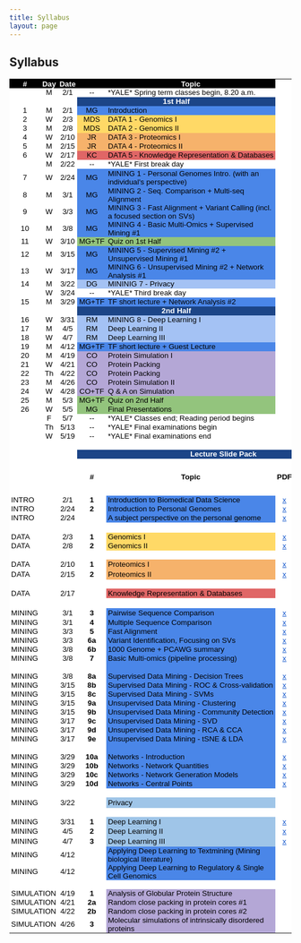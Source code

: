 ```yaml
---
title: Syllabus
layout: page
---
```


## Syllabus
<html>
<meta http-equiv="Content-Type" content="text/html; charset=utf-8">
<link type="text/css" rel="stylesheet" href="resources/sheet.css">
<style type="text/css">.ritz .waffle a { color: inherit; }.ritz .waffle .s7{background-color:#4a86e8;text-align:left;color:#000000;font-family:'docs-Helvetica Neue',Arial;font-size:10pt;vertical-align:middle;white-space:nowrap;overflow:hidden;direction:ltr;padding:0px 3px 0px 3px;}.ritz .waffle .s47{background-color:#ffffff;text-align:center;color:#000000;font-family:'Arial';font-size:10pt;vertical-align:middle;white-space:nowrap;overflow:hidden;direction:ltr;padding:0px 3px 0px 3px;}.ritz .waffle .s29{background-color:#ffffff;text-align:left;color:#000000;font-family:'docs-Helvetica Neue',Arial;font-size:10pt;vertical-align:middle;white-space:normal;overflow:hidden;word-wrap:break-word;direction:ltr;padding:0px 3px 0px 3px;}.ritz .waffle .s4{background-color:#ffffff;text-align:left;color:#000000;font-family:'docs-Helvetica Neue',Arial;font-size:10pt;vertical-align:middle;white-space:nowrap;overflow:hidden;direction:ltr;padding:0px 3px 0px 3px;}.ritz .waffle .s43{background-color:#ffffff;text-align:center;text-decoration:underline;-webkit-text-decoration-skip:none;text-decoration-skip-ink:none;color:#1155cc;font-family:'arial';font-size:10pt;vertical-align:middle;white-space:normal;overflow:hidden;word-wrap:break-word;direction:ltr;padding:0px 3px 0px 3px;}.ritz .waffle .s45{background-color:#ffffff;text-align:left;color:#f4cccc;font-family:'Arial';font-size:10pt;vertical-align:middle;white-space:normal;overflow:hidden;direction:ltr;padding:0px 3px 0px 3px;}.ritz .waffle .s23{background-color:#ffffff;text-align:center;color:#000000;font-family:'Arial';font-size:10pt;vertical-align:middle;white-space:normal;overflow:hidden;word-wrap:break-word;direction:ltr;padding:0px 3px 0px 3px;}.ritz .waffle .s31{background-color:#ffffff;text-align:center;text-decoration:underline;-webkit-text-decoration-skip:none;text-decoration-skip-ink:none;color:#1155cc;font-family:'docs-Helvetica Neue',Arial;font-size:10pt;vertical-align:middle;white-space:nowrap;overflow:hidden;direction:ltr;padding:0px 3px 0px 3px;}.ritz .waffle .s6{background-color:#4a86e8;text-align:center;color:#000000;font-family:'docs-Helvetica Neue',Arial;font-size:10pt;vertical-align:middle;white-space:nowrap;overflow:hidden;direction:ltr;padding:0px 3px 0px 3px;}.ritz .waffle .s32{background-color:#ffffff;text-align:center;text-decoration:underline;-webkit-text-decoration-skip:none;text-decoration-skip-ink:none;color:#1155cc;font-family:'Arial';font-size:10pt;vertical-align:middle;white-space:normal;overflow:hidden;direction:ltr;padding:0px 3px 0px 3px;}.ritz .waffle .s24{background-color:#1c4587;text-align:center;font-weight:bold;color:#ffffff;font-family:'Arial';font-size:10pt;vertical-align:middle;white-space:normal;overflow:hidden;direction:ltr;padding:0px 3px 0px 3px;}.ritz .waffle .s1{background-color:#ffffff;text-align:left;color:#000000;font-family:'Arial';font-size:10pt;vertical-align:middle;white-space:normal;overflow:hidden;direction:ltr;padding:0px 3px 0px 3px;}.ritz .waffle .s15{background-color:#93c47d;text-align:center;color:#000000;font-family:'docs-Helvetica Neue',Arial;font-size:10pt;vertical-align:middle;white-space:nowrap;overflow:hidden;direction:ltr;padding:0px 3px 0px 3px;}.ritz .waffle .s22{background-color:#ffffff;text-align:center;color:#000000;font-family:'Arial';font-size:10pt;vertical-align:middle;white-space:normal;overflow:hidden;direction:ltr;padding:0px 3px 0px 3px;}.ritz .waffle .s33{background-color:#ffffff;text-align:left;text-decoration:underline;-webkit-text-decoration-skip:none;text-decoration-skip-ink:none;color:#1155cc;font-family:'Arial';font-size:10pt;vertical-align:middle;white-space:normal;overflow:hidden;direction:ltr;padding:0px 3px 0px 3px;}.ritz .waffle .s48{background-color:#b4a7d6;text-align:left;color:#000000;font-family:'docs-Helvetica Neue',Arial;font-size:10pt;vertical-align:middle;white-space:nowrap;overflow:hidden;direction:ltr;padding:0px 3px 0px 3px;}.ritz .waffle .s12{background-color:#e06666;text-align:center;color:#000000;font-family:'docs-Helvetica Neue',Arial;font-size:10pt;vertical-align:middle;white-space:nowrap;overflow:hidden;direction:ltr;padding:0px 3px 0px 3px;}.ritz .waffle .s14{background-color:#4a86e8;text-align:left;color:#000000;font-family:'docs-Helvetica Neue',Arial;font-size:10pt;vertical-align:middle;white-space:normal;overflow:hidden;direction:ltr;padding:0px 3px 0px 3px;}.ritz .waffle .s49{background-color:#b4a7d6;text-align:left;color:#000000;font-family:'Arial';font-size:10pt;vertical-align:middle;white-space:normal;overflow:hidden;direction:ltr;padding:0px 3px 0px 3px;}.ritz .waffle .s11{background-color:#f6b26b;text-align:left;color:#000000;font-family:'docs-Helvetica Neue',Arial;font-size:10pt;vertical-align:middle;white-space:nowrap;overflow:hidden;direction:ltr;padding:0px 3px 0px 3px;}.ritz .waffle .s30{background-color:#ffffff;text-align:center;color:#f4cccc;font-family:'docs-Helvetica Neue',Arial;font-size:10pt;vertical-align:middle;white-space:normal;overflow:hidden;word-wrap:break-word;direction:ltr;padding:0px 3px 0px 3px;}.ritz .waffle .s3{background-color:#ffffff;text-align:center;color:#000000;font-family:'docs-Helvetica Neue',Arial;font-size:10pt;vertical-align:middle;white-space:normal;overflow:hidden;word-wrap:break-word;direction:ltr;padding:0px 3px 0px 3px;}.ritz .waffle .s36{background-color:#ffffff;text-align:center;text-decoration:underline;-webkit-text-decoration-skip:none;text-decoration-skip-ink:none;color:#1155cc;font-family:'Arial';font-size:10pt;vertical-align:middle;white-space:nowrap;overflow:hidden;direction:ltr;padding:0px 3px 0px 3px;}.ritz .waffle .s40{background-color:#e06666;text-align:left;color:#000000;font-family:'docs-Helvetica Neue',Arial;font-size:10pt;vertical-align:middle;white-space:normal;overflow:hidden;direction:ltr;padding:0px 3px 0px 3px;}.ritz .waffle .s37{background-color:#ffffff;text-align:center;text-decoration:underline;-webkit-text-decoration-skip:none;text-decoration-skip-ink:none;color:#1155cc;font-family:'arial';font-size:10pt;vertical-align:middle;white-space:normal;overflow:hidden;direction:ltr;padding:0px 3px 0px 3px;}.ritz .waffle .s44{background-color:#ffffff;text-align:center;text-decoration:underline;-webkit-text-decoration-skip:none;text-decoration-skip-ink:none;color:#1155cc;font-family:'Arial';font-size:10pt;vertical-align:middle;white-space:normal;overflow:hidden;word-wrap:break-word;direction:ltr;padding:0px 3px 0px 3px;}.ritz .waffle .s26{background-color:#ffffff;text-align:center;font-weight:bold;color:#000000;font-family:'Arial';font-size:10pt;vertical-align:middle;white-space:normal;overflow:hidden;direction:ltr;padding:0px 3px 0px 3px;}.ritz .waffle .s50{background-color:#ffffff;text-align:left;font-weight:bold;color:#000000;font-family:'Arial';font-size:10pt;vertical-align:middle;white-space:normal;overflow:hidden;direction:ltr;padding:0px 3px 0px 3px;}.ritz .waffle .s16{background-color:#93c47d;text-align:left;color:#000000;font-family:'docs-Helvetica Neue',Arial;font-size:10pt;vertical-align:middle;white-space:normal;overflow:hidden;direction:ltr;padding:0px 3px 0px 3px;}.ritz .waffle .s28{background-color:#ffffff;text-align:center;font-weight:bold;color:#000000;font-family:'Arial';font-size:10pt;vertical-align:middle;white-space:normal;overflow:hidden;word-wrap:break-word;direction:ltr;padding:0px 3px 0px 3px;}.ritz .waffle .s2{background-color:#ffffff;text-align:center;color:#000000;font-family:'docs-Helvetica Neue',Arial;font-size:10pt;vertical-align:middle;white-space:nowrap;overflow:hidden;direction:ltr;padding:0px 3px 0px 3px;}.ritz .waffle .s13{background-color:#e06666;text-align:left;color:#000000;font-family:'docs-Helvetica Neue',Arial;font-size:10pt;vertical-align:middle;white-space:nowrap;overflow:hidden;direction:ltr;padding:0px 3px 0px 3px;}.ritz .waffle .s8{background-color:#ffd966;text-align:center;color:#000000;font-family:'docs-Helvetica Neue',Arial;font-size:10pt;vertical-align:middle;white-space:nowrap;overflow:hidden;direction:ltr;padding:0px 3px 0px 3px;}.ritz .waffle .s9{background-color:#ffd966;text-align:left;color:#000000;font-family:'docs-Helvetica Neue',Arial;font-size:10pt;vertical-align:middle;white-space:nowrap;overflow:hidden;direction:ltr;padding:0px 3px 0px 3px;}.ritz .waffle .s25{background-color:#ffffff;text-align:center;font-weight:bold;color:#ffffff;font-family:'Arial';font-size:10pt;vertical-align:middle;white-space:normal;overflow:hidden;direction:ltr;padding:0px 3px 0px 3px;}.ritz .waffle .s39{background-color:#ffffff;text-align:left;color:#000000;font-family:'arial';font-size:10pt;vertical-align:middle;white-space:normal;overflow:hidden;direction:ltr;padding:0px 3px 0px 3px;}.ritz .waffle .s5{background-color:#1c4587;text-align:center;font-weight:bold;color:#ffffff;font-family:'docs-Helvetica Neue',Arial;font-size:10pt;vertical-align:middle;white-space:nowrap;overflow:hidden;direction:ltr;padding:0px 3px 0px 3px;}.ritz .waffle .s38{background-color:#f6b26b;text-align:left;color:#000000;font-family:'docs-Helvetica Neue',Arial;font-size:10pt;vertical-align:middle;white-space:normal;overflow:hidden;direction:ltr;padding:0px 3px 0px 3px;}.ritz .waffle .s42{background-color:#4a86e8;text-align:left;color:#000000;font-family:'Arial';font-size:10pt;vertical-align:middle;white-space:normal;overflow:hidden;direction:ltr;padding:0px 3px 0px 3px;}.ritz .waffle .s34{background-color:#ffffff;text-align:center;color:#f4cccc;font-family:'Arial';font-size:10pt;vertical-align:middle;white-space:normal;overflow:hidden;direction:ltr;padding:0px 3px 0px 3px;}.ritz .waffle .s46{background-color:#9fc5e8;text-align:left;color:#000000;font-family:'docs-Helvetica Neue',Arial;font-size:10pt;vertical-align:middle;white-space:normal;overflow:hidden;direction:ltr;padding:0px 3px 0px 3px;}.ritz .waffle .s35{background-color:#ffffff;text-align:left;color:#000000;font-family:'docs-Helvetica Neue',Arial;font-size:10pt;vertical-align:middle;white-space:normal;overflow:hidden;direction:ltr;padding:0px 3px 0px 3px;}.ritz .waffle .s41{background-color:#ffffff;text-align:center;text-decoration:underline;-webkit-text-decoration-skip:none;text-decoration-skip-ink:none;color:#1155cc;font-family:'docs-Helvetica Neue',Arial;font-size:10pt;vertical-align:middle;white-space:normal;overflow:hidden;direction:ltr;padding:0px 3px 0px 3px;}.ritz .waffle .s20{background-color:#b4a7d6;text-align:center;color:#000000;font-family:'docs-Helvetica Neue',Arial;font-size:10pt;vertical-align:middle;white-space:nowrap;overflow:hidden;direction:ltr;padding:0px 3px 0px 3px;}.ritz .waffle .s19{background-color:#ffffff;text-align:center;font-weight:bold;color:#ffffff;font-family:'docs-Helvetica Neue',Arial;font-size:10pt;vertical-align:middle;white-space:nowrap;overflow:hidden;direction:ltr;padding:0px 3px 0px 3px;}.ritz .waffle .s21{background-color:#b4a7d6;text-align:left;color:#000000;font-family:'docs-Helvetica Neue',Arial;font-size:10pt;vertical-align:middle;white-space:normal;overflow:hidden;direction:ltr;padding:0px 3px 0px 3px;}.ritz .waffle .s0{background-color:#000000;text-align:center;font-weight:bold;color:#ffffff;font-family:'docs-Helvetica Neue',Arial;font-size:10pt;vertical-align:middle;white-space:nowrap;overflow:hidden;direction:ltr;padding:0px 3px 0px 3px;}.ritz .waffle .s27{background-color:#ffffff;text-align:center;font-weight:bold;color:#000000;font-family:'Arial';font-size:10pt;vertical-align:middle;white-space:nowrap;overflow:hidden;direction:ltr;padding:0px 3px 0px 3px;}.ritz .waffle .s17{background-color:#a4c2f4;text-align:center;color:#000000;font-family:'docs-Helvetica Neue',Arial;font-size:10pt;vertical-align:middle;white-space:normal;overflow:hidden;direction:ltr;padding:0px 3px 0px 3px;}.ritz .waffle .s18{background-color:#a4c2f4;text-align:left;color:#000000;font-family:'docs-Helvetica Neue',Arial;font-size:10pt;vertical-align:middle;white-space:normal;overflow:hidden;direction:ltr;padding:0px 3px 0px 3px;}.ritz .waffle .s10{background-color:#f6b26b;text-align:center;color:#000000;font-family:'docs-Helvetica Neue',Arial;font-size:10pt;vertical-align:middle;white-space:nowrap;overflow:hidden;direction:ltr;padding:0px 3px 0px 3px;}</style>
<div class="ritz grid-container" dir="ltr">
    <table class="waffle" cellspacing="0" cellpadding="0">
        <tbody>
            <tr style="height: 16px">
                <td class="s0" dir="ltr">#</td>
                <td class="s0" dir="ltr">Day</td>
                <td class="s0" dir="ltr">Date</td>
                <td class="s0"></td>
                <td class="s0" dir="ltr">Topic</td>
                <td class="s1"></td>
                <td class="s1"></td>
                <td class="s1"></td>
                <td class="s1"></td>
            </tr>
            <tr style="height: 16px">
                <td class="s2"></td>
                <td class="s3" dir="ltr">M</td>
                <td class="s3" dir="ltr">2/1</td>
                <td class="s2" dir="ltr">--</td>
                <td class="s4" dir="ltr">*YALE* Spring term classes begin, 8.20 a.m.</td>
                <td class="s1"></td>
                <td class="s1"></td>
                <td class="s1"></td>
                <td class="s1"></td>
            </tr>
            <tr style="height: 16px">
                <td class="s1"></td>
                <td class="s1"></td>
                <td class="s1"></td>
                <td class="s5" dir="ltr" colspan="2">1st Half</td>
                <td class="s1"></td>
                <td class="s1"></td>
                <td class="s1"></td>
                <td class="s1"></td>
            </tr>
            <tr style="height: 16px">
                <td class="s2" dir="ltr">1</td>
                <td class="s3" dir="ltr">M</td>
                <td class="s3" dir="ltr">2/1</td>
                <td class="s6" dir="ltr">MG</td>
                <td class="s7" dir="ltr">Introduction</td>
                <td class="s1"></td>
                <td class="s1"></td>
                <td class="s1"></td>
                <td class="s1"></td>
            </tr>
            <tr style="height: 16px">
                <td class="s2" dir="ltr">2</td>
                <td class="s3" dir="ltr">W</td>
                <td class="s3" dir="ltr">2/3</td>
                <td class="s8" dir="ltr">MDS</td>
                <td class="s9" dir="ltr">DATA 1 - Genomics I</td>
                <td class="s1"></td>
                <td class="s1"></td>
                <td class="s1"></td>
                <td class="s1"></td>
            </tr>
            <tr style="height: 16px">
                <td class="s2" dir="ltr">3</td>
                <td class="s3" dir="ltr">M</td>
                <td class="s3" dir="ltr">2/8</td>
                <td class="s8" dir="ltr">MDS</td>
                <td class="s9" dir="ltr">DATA 2 - Genomics II</td>
                <td class="s1"></td>
                <td class="s1"></td>
                <td class="s1"></td>
                <td class="s1"></td>
            </tr>
            <tr style="height: 16px">
                <td class="s2" dir="ltr">4</td>
                <td class="s3">W</td>
                <td class="s3" dir="ltr">2/10</td>
                <td class="s10" dir="ltr">JR</td>
                <td class="s11" dir="ltr">DATA 3 - Proteomics I</td>
                <td class="s1"></td>
                <td class="s1"></td>
                <td class="s1"></td>
                <td class="s1"></td>
            </tr>
            <tr style="height: 16px">
                <td class="s2" dir="ltr">5</td>
                <td class="s3">M</td>
                <td class="s3" dir="ltr">2/15</td>
                <td class="s10" dir="ltr">JR</td>
                <td class="s11" dir="ltr">DATA 4 - Proteomics II</td>
                <td class="s1"></td>
                <td class="s1"></td>
                <td class="s1"></td>
                <td class="s1"></td>
            </tr>
            <tr style="height: 16px">
                <td class="s2" dir="ltr">6</td>
                <td class="s3">W</td>
                <td class="s3" dir="ltr">2/17</td>
                <td class="s12" dir="ltr">KC</td>
                <td class="s13" dir="ltr">DATA 5 - Knowledge Representation &amp; Databases</td>
                <td class="s1"></td>
                <td class="s1"></td>
                <td class="s1"></td>
                <td class="s1"></td>
            </tr>
            <tr style="height: 16px">
                <td class="s2" dir="ltr"></td>
                <td class="s3">M</td>
                <td class="s3" dir="ltr">2/22</td>
                <td class="s2" dir="ltr">--</td>
                <td class="s4" dir="ltr">*YALE* First break day</td>
                <td class="s1"></td>
                <td class="s1"></td>
                <td class="s1"></td>
                <td class="s1"></td>
            </tr>
            <tr style="height: 16px">
                <td class="s2" dir="ltr" rowspan="2">7</td>
                <td class="s3" rowspan="2">W</td>
                <td class="s3" dir="ltr" rowspan="2">2/24</td>
                <td class="s6" dir="ltr" rowspan="2">MG</td>
                <td class="s14" rowspan="2">MINING 1 - Personal Genomes Intro. (with an individual&#39;s perspective)</td>
                <td class="s1"></td>
                <td class="s1"></td>
                <td class="s1"></td>
                <td class="s1"></td>
            </tr>
            <tr style="height: 16px">
                <td class="s1"></td>
                <td class="s1"></td>
                <td class="s1"></td>
                <td class="s1"></td>
            </tr>
            <tr style="height: 16px">
                <td class="s2" dir="ltr">8</td>
                <td class="s3">M</td>
                <td class="s3" dir="ltr">3/1</td>
                <td class="s6" dir="ltr">MG</td>
                <td class="s14" dir="ltr">MINING 2 - Seq. Comparison + Multi-seq Alignment</td>
                <td class="s1"></td>
                <td class="s1"></td>
                <td class="s1"></td>
                <td class="s1"></td>
            </tr>
            <tr style="height: 16px">
                <td class="s2" dir="ltr">9</td>
                <td class="s3">W</td>
                <td class="s3" dir="ltr">3/3</td>
                <td class="s6" dir="ltr">MG</td>
                <td class="s14" dir="ltr">MINING 3 - Fast Alignment + Variant Calling (incl. a focused section on SVs)</td>
                <td class="s1"></td>
                <td class="s1"></td>
                <td class="s1"></td>
                <td class="s1"></td>
            </tr>
            <tr style="height: 16px">
                <td class="s2" dir="ltr">10</td>
                <td class="s3">M</td>
                <td class="s3" dir="ltr">3/8</td>
                <td class="s6" dir="ltr">MG</td>
                <td class="s14" dir="ltr">MINING 4 - Basic Multi-Omics + Supervised Mining #1</td>
                <td class="s1"></td>
                <td class="s1"></td>
                <td class="s1"></td>
                <td class="s1"></td>
            </tr>
            <tr style="height: 16px">
                <td class="s2" dir="ltr">11</td>
                <td class="s3">W</td>
                <td class="s3" dir="ltr">3/10</td>
                <td class="s15" dir="ltr">MG+TF</td>
                <td class="s16">Quiz on 1st Half</td>
                <td class="s1"></td>
                <td class="s1"></td>
                <td class="s1"></td>
                <td class="s1"></td>
            </tr>
            <tr style="height: 16px">
                <td class="s2" dir="ltr">12</td>
                <td class="s3">M</td>
                <td class="s3" dir="ltr">3/15</td>
                <td class="s6" dir="ltr">MG</td>
                <td class="s14" dir="ltr">MINING 5 - Supervised Mining #2 + Unsupervised Mining #1</td>
                <td class="s1"></td>
                <td class="s1"></td>
                <td class="s1"></td>
                <td class="s1"></td>
            </tr>
            <tr style="height: 16px">
                <td class="s2" dir="ltr">13</td>
                <td class="s3">W</td>
                <td class="s3" dir="ltr">3/17</td>
                <td class="s6" dir="ltr">MG</td>
                <td class="s14" dir="ltr">MINING 6 - Unsupervised Mining #2 + Network Analysis #1</td>
                <td class="s1"></td>
                <td class="s1"></td>
                <td class="s1"></td>
                <td class="s1"></td>
            </tr>
            <tr style="height: 16px">
                <td class="s2" dir="ltr">14</td>
                <td class="s3">M</td>
                <td class="s3" dir="ltr">3/22</td>
                <td class="s17" dir="ltr">DG</td>
                <td class="s18" dir="ltr">MININIG 7 - Privacy</td>
                <td class="s1"></td>
                <td class="s1"></td>
                <td class="s1"></td>
                <td class="s1"></td>
            </tr>
            <tr style="height: 16px">
                <td class="s2" dir="ltr"></td>
                <td class="s3" dir="ltr">W</td>
                <td class="s3" dir="ltr">3/24</td>
                <td class="s2" dir="ltr">--</td>
                <td class="s4" dir="ltr">*YALE* Third break day</td>
                <td class="s1"></td>
                <td class="s1"></td>
                <td class="s1"></td>
                <td class="s1"></td>
            </tr>
            <tr style="height: 16px">
                <td class="s2" dir="ltr">15</td>
                <td class="s3">M</td>
                <td class="s3" dir="ltr">3/29</td>
                <td class="s6" dir="ltr">MG+TF</td>
                <td class="s14" dir="ltr">TF short lecture + Network Analysis #2</td>
                <td class="s1"></td>
                <td class="s1"></td>
                <td class="s1"></td>
                <td class="s1"></td>
            </tr>
            <tr style="height: 16px">
                <td class="s1"></td>
                <td class="s19" dir="ltr"></td>
                <td class="s19" dir="ltr"></td>
                <td class="s5" dir="ltr" colspan="2">2nd Half</td>
                <td class="s1"></td>
                <td class="s1"></td>
                <td class="s1"></td>
                <td class="s1"></td>
            </tr>
            <tr style="height: 16px">
                <td class="s2" dir="ltr">16</td>
                <td class="s3" dir="ltr">W</td>
                <td class="s3" dir="ltr">3/31</td>
                <td class="s17" dir="ltr">RM</td>
                <td class="s18" dir="ltr">MINING 8 - Deep Learning I</td>
                <td class="s1"></td>
                <td class="s1"></td>
                <td class="s1"></td>
                <td class="s1"></td>
            </tr>
            <tr style="height: 16px">
                <td class="s2" dir="ltr">17</td>
                <td class="s3">M</td>
                <td class="s3" dir="ltr">4/5</td>
                <td class="s17" dir="ltr">RM</td>
                <td class="s18" dir="ltr">Deep Learning II</td>
                <td class="s1"></td>
                <td class="s1"></td>
                <td class="s1"></td>
                <td class="s1"></td>
            </tr>
            <tr style="height: 16px">
                <td class="s2" dir="ltr">18</td>
                <td class="s3" dir="ltr">W</td>
                <td class="s3" dir="ltr">4/7</td>
                <td class="s17" dir="ltr">RM</td>
                <td class="s18" dir="ltr">Deep Learning III</td>
                <td class="s1"></td>
                <td class="s1"></td>
                <td class="s1"></td>
                <td class="s1"></td>
            </tr>
            <tr style="height: 16px">
                <td class="s2" dir="ltr">19</td>
                <td class="s3">M</td>
                <td class="s3" dir="ltr">4/12</td>
                <td class="s6" dir="ltr">MG+TF</td>
                <td class="s14" dir="ltr">TF short lecture + Guest Lecture</td>
                <td class="s1"></td>
                <td class="s1"></td>
                <td class="s1"></td>
                <td class="s1"></td>
            </tr>
            <tr style="height: 16px">
                <td class="s2" dir="ltr">20</td>
                <td class="s3">M</td>
                <td class="s3" dir="ltr">4/19</td>
                <td class="s20" dir="ltr">CO</td>
                <td class="s21">Protein Simulation I</td>
                <td class="s1"></td>
                <td class="s1"></td>
                <td class="s1"></td>
                <td class="s1"></td>
            </tr>
            <tr style="height: 16px">
                <td class="s2" dir="ltr">21</td>
                <td class="s3" dir="ltr">W</td>
                <td class="s3" dir="ltr">4/21</td>
                <td class="s20" dir="ltr">CO</td>
                <td class="s21" dir="ltr">Protein Packing</td>
                <td class="s1"></td>
                <td class="s1"></td>
                <td class="s1"></td>
                <td class="s1"></td>
            </tr>
            <tr style="height: 16px">
                <td class="s2" dir="ltr">22</td>
                <td class="s3" dir="ltr">Th</td>
                <td class="s3" dir="ltr">4/22</td>
                <td class="s20" dir="ltr">CO</td>
                <td class="s21" dir="ltr">Protein Packing</td>
                <td class="s1"></td>
                <td class="s1"></td>
                <td class="s1"></td>
                <td class="s1"></td>
            </tr>
            <tr style="height: 16px">
                <td class="s2" dir="ltr">23</td>
                <td class="s3">M</td>
                <td class="s3" dir="ltr">4/26</td>
                <td class="s20" dir="ltr">CO</td>
                <td class="s21">Protein Simulation II</td>
                <td class="s1"></td>
                <td class="s1"></td>
                <td class="s1"></td>
                <td class="s1"></td>
            </tr>
            <tr style="height: 16px">
                <td class="s2" dir="ltr">24</td>
                <td class="s3" dir="ltr">W</td>
                <td class="s3" dir="ltr">4/28</td>
                <td class="s20" dir="ltr">CO+TF</td>
                <td class="s21" dir="ltr">Q &amp; A on Simulation</td>
                <td class="s1"></td>
                <td class="s1"></td>
                <td class="s1"></td>
                <td class="s1"></td>
            </tr>
            <tr style="height: 16px">
                <td class="s2" dir="ltr">25</td>
                <td class="s3">M</td>
                <td class="s3" dir="ltr">5/3</td>
                <td class="s15" dir="ltr">MG+TF</td>
                <td class="s16" dir="ltr">Quiz on 2nd Half</td>
                <td class="s1"></td>
                <td class="s1"></td>
                <td class="s1"></td>
                <td class="s1"></td>
            </tr>
            <tr style="height: 16px">
                <td class="s2" dir="ltr">26</td>
                <td class="s3" dir="ltr">W</td>
                <td class="s3" dir="ltr">5/5</td>
                <td class="s15" dir="ltr">MG</td>
                <td class="s16">Final Presentations</td>
                <td class="s1"></td>
                <td class="s1"></td>
                <td class="s1"></td>
                <td class="s1"></td>
            </tr>
            <tr style="height: 16px">
                <td class="s2"></td>
                <td class="s3" dir="ltr">F</td>
                <td class="s3" dir="ltr">5/7</td>
                <td class="s2" dir="ltr">--</td>
                <td class="s4" dir="ltr">*YALE* Classes end; Reading period begins</td>
                <td class="s1"></td>
                <td class="s1"></td>
                <td class="s1"></td>
                <td class="s1"></td>
            </tr>
            <tr style="height: 16px">
                <td class="s2"></td>
                <td class="s3" dir="ltr">Th</td>
                <td class="s3" dir="ltr">5/13</td>
                <td class="s2" dir="ltr">--</td>
                <td class="s4" dir="ltr">*YALE* Final examinations begin</td>
                <td class="s1"></td>
                <td class="s1"></td>
                <td class="s1"></td>
                <td class="s1"></td>
            </tr>
            <tr style="height: 16px">
                <td class="s2"></td>
                <td class="s3" dir="ltr">W</td>
                <td class="s3" dir="ltr">5/19</td>
                <td class="s2" dir="ltr">--</td>
                <td class="s4" dir="ltr">*YALE* Final examinations end</td>
                <td class="s1"></td>
                <td class="s1"></td>
                <td class="s1"></td>
                <td class="s22"></td>
            </tr>
            <tr style="height: 16px">
                <td class="s23"></td>
                <td class="s23"></td>
                <td class="s23"></td>
                <td class="s23"></td>
                <td class="s23"></td>
                <td class="s23"></td>
                <td class="s23"></td>
                <td class="s23"></td>
                <td class="s22"></td>
            </tr>
            <tr style="height: 16px">
                <td class="s23"></td>
                <td class="s23"></td>
                <td class="s23"></td>
                <td class="s24" dir="ltr" colspan="6">Lecture Slide Pack</td>
            </tr>
            <tr style="height: 66px">
                <td class="s23"></td>
                <td class="s23"></td>
                <td class="s23"></td>
                <td class="s26" dir="ltr">#</td>
                <td class="s26" dir="ltr">Topic</td>
                <td class="s27" dir="ltr">PDF</td>
                <td class="s27" dir="ltr">PPT</td>
                <td class="s26" dir="ltr">Youtube</td>
                <td class="s28" dir="ltr">MPEG</td>
            </tr>
            <tr style="height: 16px">
                <td class="s29" dir="ltr">INTRO</td>
                <td class="s30" dir="ltr"></td>
                <td class="s3" dir="ltr">2/1</td>
                <td class="s26" dir="ltr">1</td>
                <td class="s14" dir="ltr">Introduction to Biomedical Data Science</td>
                <td class="s31" dir="ltr">
                    <a target="_blank" href="http://files2.gersteinlab.org/public-docs/2021/02.21/cbb752-MG-spr21-01-biomed-datasci-intro.pdf">x</a></td>
                <td class="s31" dir="ltr">
                    <a target="_blank" href="http://files2.gersteinlab.org/public-docs/2021/02.21/cbb752-MG-spr21-01-biomed-datasci-intro.ppt">x</a></td>
                <td class="s32" dir="ltr">
                    <a target="_blank" href="https://youtu.be/0B9BYt5bV84">x</a></td>
                <td class="s32" dir="ltr">
                    <a target="_blank" href="http://files.gersteinlab.org/media/videos/BioDataSciMiningModeling-Lecture_default.cbb752b21-1feb21.01-intro-lect.onweb.wo2faces.mp4">x</a></td>
            </tr>
            <tr style="height: 16px">
                <td class="s29" dir="ltr">INTRO</td>
                <td class="s30"></td>
                <td class="s3" dir="ltr">2/24</td>
                <td class="s26" dir="ltr">2</td>
                <td class="s14" dir="ltr">Introduction to Personal Genomes</td>
                <td class="s31" dir="ltr">
                    <a target="_blank" href="http://files2.gersteinlab.org/public-docs/2021/03.05/cbb752-MG-spr21-02-personalgenomes-intro.pdf">x</a></td>
                <td class="s31" dir="ltr">
                    <a target="_blank" href="http://files2.gersteinlab.org/public-docs/2021/03.05/cbb752-MG-spr21-02-personalgenomes-intro.pptx">x</a></td>
                <td class="s32" dir="ltr">
                    <a target="_blank" href="https://youtu.be/K_Q-17uWlxo">x</a></td>
                <td class="s32" dir="ltr">
                    <a target="_blank" href="http://files.gersteinlab.org/media/videos/BioDataSciMiningModeling-Lecture_default.cbb752b21-24feb21.2-Intro-to-Personal-Genomes.onweb.mp4">x</a></td>
            </tr>
            <tr style="height: 16px">
                <td class="s29" dir="ltr">INTRO</td>
                <td class="s34" dir="ltr"></td>
                <td class="s22" dir="ltr">2/24</td>
                <td class="s26" dir="ltr"></td>
                <td class="s14" dir="ltr">A subject perspective on the personal genome</td>
                <td class="s32" dir="ltr">
                    <a target="_blank" href="http://files2.gersteinlab.org/public-docs/2021/02.24/Zimmer_MBB_452_genome_talk_2021.pdf">x</a></td>
                <td class="s32" dir="ltr">
                    <a target="_blank" href="http://files2.gersteinlab.org/public-docs/2021/02.24/Zimmer_MBB_452_genome_talk_2021.pdf">x</a></td>
                <td class="s32" dir="ltr">
                    <a target="_blank" href="https://youtu.be/0qDgfrPY180">x</a></td>
                <td class="s32" dir="ltr">
                    <a target="_blank" href="http://files.gersteinlab.org/media/videos/BioDataSciMiningModeling_Lecture_default_cbb752b21_24feb21_Carl_Zimmer_Personal_Genome.mp4">x</a></td>
            </tr>
            <tr style="height: 18px">
                <td class="s35" dir="ltr"></td>
                <td class="s30"></td>
                <td class="s3" dir="ltr"></td>
                <td class="s26" dir="ltr"></td>
                <td class="s35" dir="ltr"></td>
                <td class="s36" dir="ltr"></td>
                <td class="s31" dir="ltr"></td>
                <td class="s32" dir="ltr"></td>
                <td class="s32" dir="ltr"></td>
            </tr>
            <tr style="height: 16px">
                <td class="s29" dir="ltr">DATA</td>
                <td class="s1"></td>
                <td class="s3" dir="ltr">2/3</td>
                <td class="s26" dir="ltr">1</td>
                <td class="s9" dir="ltr">Genomics I</td>
                <td class="s37" dir="ltr">
                    <a target="_blank" href="http://files2.gersteinlab.org/public-docs/2021/02.03/210203_Genomics.pdf">x</a></td>
                <td class="s1"></td>
                <td class="s37" dir="ltr">
                    <a target="_blank" href="https://youtu.be/1Ns--G_v4pY">x</a></td>
                <td class="s37" dir="ltr">
                    <a target="_blank" href="http://files.gersteinlab.org/media/videos/BioDataSciMiningModeling_0203.mp4">x</a></td>
            </tr>
            <tr style="height: 16px">
                <td class="s29" dir="ltr">DATA</td>
                <td class="s1"></td>
                <td class="s3" dir="ltr">2/8</td>
                <td class="s26" dir="ltr">2</td>
                <td class="s9" dir="ltr">Genomics II</td>
                <td class="s37" dir="ltr">
                    <a target="_blank" href="http://files2.gersteinlab.org/public-docs/2021/02.08/210207_Genomics_II.pdf">x</a></td>
                <td class="s1"></td>
                <td class="s37" dir="ltr">
                    <a target="_blank" href="https://youtu.be/XYxxfF1O0Y4">x</a></td>
                <td class="s37" dir="ltr">
                    <a target="_blank" href="http://files.gersteinlab.org/media/videos/BioDataSciMiningModeling_0208.mp4">x</a></td>
            </tr>
            <tr style="height: 16px">
                <td class="s1"></td>
                <td class="s1"></td>
                <td class="s1"></td>
                <td class="s1"></td>
                <td class="s1"></td>
                <td class="s1"></td>
                <td class="s1"></td>
                <td class="s1"></td>
                <td class="s1"></td>
            </tr>
            <tr style="height: 18px">
                <td class="s1" dir="ltr">DATA</td>
                <td class="s1"></td>
                <td class="s3">2/10</td>
                <td class="s26" dir="ltr">1</td>
                <td class="s38" dir="ltr">Proteomics I</td>
                <td class="s37" dir="ltr">
                    <a target="_blank" href="http://files2.gersteinlab.org/public-docs/2021/02.10/CBB_752_2021_Proteins.pdf">x</a></td>
                <td class="s1"></td>
                <td class="s37" dir="ltr">
                    <a target="_blank" href="https://youtu.be/sH_FU9GlwU8">x</a></td>
                <td class="s32" dir="ltr">
                    <a target="_blank" href="http://files.gersteinlab.org/media/videos/BioDataSciMiningModeling_0210.mp4">x</a></td>
            </tr>
            <tr style="height: 18px">
                <td class="s1" dir="ltr">DATA</td>
                <td class="s1"></td>
                <td class="s3">2/15</td>
                <td class="s26" dir="ltr">2</td>
                <td class="s38" dir="ltr">Proteomics II</td>
                <td class="s37" dir="ltr">
                    <a target="_blank" href="http://files2.gersteinlab.org/public-docs/2021/02.15/CBB_752_2021_Structure.pdf">x</a></td>
                <td class="s39"></td>
                <td class="s32" dir="ltr">
                    <a target="_blank" href="https://youtu.be/K_Q-17uWlxo">x</a></td>
                <td class="s32" dir="ltr">
                    <a target="_blank" href="http://files.gersteinlab.org/media/videos/BioDataSciMiningModeling_0215.mp4">x</a></td>
            </tr>
            <tr style="height: 16px">
                <td class="s1"></td>
                <td class="s1"></td>
                <td class="s1"></td>
                <td class="s1"></td>
                <td class="s1"></td>
                <td class="s1"></td>
                <td class="s1"></td>
                <td class="s1"></td>
                <td class="s1"></td>
            </tr>
            <tr style="height: 17px">
                <td class="s1" dir="ltr">DATA</td>
                <td class="s1"></td>
                <td class="s3">2/17</td>
                <td class="s26" dir="ltr"></td>
                <td class="s40" dir="ltr">Knowledge Representation &amp; Databases</td>
                <td class="s1"></td>
                <td class="s37" dir="ltr">
                    <a target="_blank" href="http://files2.gersteinlab.org/public-docs/2021/02.17/Database_KB_Cheung_2_17_21.pptx">x</a></td>
                <td class="s37" dir="ltr">
                    <a target="_blank" href="https://youtu.be/zhiUTJNGhvw">x</a></td>
                <td class="s37" dir="ltr">
                    <a target="_blank" href="http://files.gersteinlab.org/media/videos/BioDataSciMiningModeling_0217.mp4">x</a></td>
            </tr>
            <tr style="height: 18px">
                <td class="s35" dir="ltr"></td>
                <td class="s1" dir="ltr"></td>
                <td class="s3" dir="ltr"></td>
                <td class="s26" dir="ltr"></td>
                <td class="s35" dir="ltr"></td>
                <td class="s36" dir="ltr"></td>
                <td class="s31" dir="ltr"></td>
                <td class="s32" dir="ltr"></td>
                <td class="s32" dir="ltr"></td>
            </tr>
            <tr style="height: 18px">
                <td class="s1" dir="ltr">MINING</td>
                <td class="s45"></td>
                <td class="s3" dir="ltr">3/1</td>
                <td class="s26" dir="ltr">3</td>
                <td class="s14" dir="ltr">Pairwise Sequence Comparison</td>
                <td class="s36" dir="ltr">
                    <a target="_blank" href="http://files2.gersteinlab.org/public-docs/2021/03.05/cbb752-MG-spr21-03-seqcmp.pdf">x</a></td>
                <td class="s31" dir="ltr">
                    <a target="_blank" href="http://files2.gersteinlab.org/public-docs/2021/03.05/cbb752-MG-spr21-03-seqcmp.ppt">x</a></td>
                <td class="s32" dir="ltr">
                    <a target="_blank" href="https://youtu.be/vIhskcQH2m0">x</a></td>
                <td class="s32" dir="ltr">
                    <a target="_blank" href="http://files.gersteinlab.org/media/videos/BioDataSciMiningModeling-Lecture_default.cbb752b21-1mar21.03-seqcmp.reencode.onweb.mp4">x</a></td>
            </tr>
            <tr style="height: 16px">
                <td class="s1" dir="ltr">MINING</td>
                <td class="s45"></td>
                <td class="s3" dir="ltr">3/1</td>
                <td class="s26" dir="ltr">4</td>
                <td class="s14" dir="ltr">Multiple Sequence Comparison</td>
                <td class="s31" dir="ltr">
                    <a target="_blank" href="http://files2.gersteinlab.org/public-docs/2021/03.05/cbb752-MG-spr21-04-multiseq.pdf">x</a></td>
                <td class="s41" dir="ltr">
                    <a target="_blank" href="http://files2.gersteinlab.org/public-docs/2021/03.05/cbb752-MG-spr21-04-multiseq.ppt">x</a></td>
                <td class="s37" dir="ltr">
                    <a target="_blank" href="https://youtu.be/1n8wIPTOYPY">x</a></td>
                <td class="s37" dir="ltr">
                    <a target="_blank" href="http://files.gersteinlab.org/media/videos/BioDataSciMiningModeling-Lecture_default.cbb752b21-1mar21.04-multiseq.reencode.onweb.mp4">x</a></td>
            </tr>
            <tr style="height: 16px">
                <td class="s1" dir="ltr">MINING</td>
                <td class="s45"></td>
                <td class="s3" dir="ltr">3/3</td>
                <td class="s26" dir="ltr">5</td>
                <td class="s42" dir="ltr">Fast Alignment</td>
                <td class="s41" dir="ltr">
                    <a target="_blank" href="http://files2.gersteinlab.org/public-docs/2021/03.05/cbb752-MG-spr21-05-fastalign.pdf">x</a></td>
                <td class="s41" dir="ltr">
                    <a target="_blank" href="http://files2.gersteinlab.org/public-docs/2021/03.05/cbb752-MG-spr21-05-fastalign.ppt">x</a></td>
                <td class="s37" dir="ltr">
                    <a target="_blank" href="https://youtu.be/G7JQUGnpx_Q">x</a></td>
                <td class="s37" dir="ltr">
                    <a target="_blank" href="http://files.gersteinlab.org/media/videos/BioDataSciMiningModeling-Lecture_default.cbb752b21-3mar21.05-fast-alignment.onweb.mp4">x</a></td>
            </tr>
            <tr style="height: 16px">
                <td class="s1" dir="ltr">MINING</td>
                <td class="s45"></td>
                <td class="s3" dir="ltr">3/3</td>
                <td class="s26" dir="ltr">6a</td>
                <td class="s42" dir="ltr">Variant Identification, Focusing on SVs</td>
                <td class="s41" dir="ltr">
                    <a target="_blank" href="http://files2.gersteinlab.org/public-docs/2021/03.05/cbb752-MG-spr21-06-SNVs-SVs.pdf">x</a></td>
                <td class="s41" dir="ltr">
                    <a target="_blank" href="http://files2.gersteinlab.org/public-docs/2021/03.05/cbb752-MG-spr21-06-SNVs-SVs.pptx">x</a></td>
                <td class="s37" dir="ltr">
                    <a target="_blank" href="https://youtu.be/r_Wj3mQS5Rg">x</a></td>
                <td class="s37" dir="ltr">
                    <a target="_blank" href="http://files.gersteinlab.org/media/videos/BioDataSciMiningModeling-Lecture_default.cbb752b21-3mar21.06-SNVs-SVs.onweb.mp4">x</a></td>
            </tr>
            <tr style="height: 16px">
                <td class="s1" dir="ltr">MINING</td>
                <td class="s45"></td>
                <td class="s3" dir="ltr">3/8</td>
                <td class="s26" dir="ltr">6b</td>
                <td class="s42" dir="ltr">1000 Genome + PCAWG summary</td>
                <td class="s41" dir="ltr">
                    <a target="_blank" href="http://files2.gersteinlab.org/public-docs/2021/04.25/cbb752-mg-spr21-06b-1000G-PCAWG.pdf">x</a></td>
                <td class="s31" dir="ltr">
                    <a target="_blank" href="http://files2.gersteinlab.org/public-docs/2021/04.25/cbb752-mg-spr21-06b-1000G-PCAWG.pptx">x</a></td>
                <td class="s32" dir="ltr">
                    <a target="_blank" href="https://youtu.be/W_9PMdrVcoU">x</a></td>
                <td class="s32" dir="ltr">
                    <a target="_blank" href="http://files.gersteinlab.org/media/videos/BioDataSciMiningModeling-Lecture_default.cbb752b21-8mar21.6b-1000G-PCAWG.onweb.mp4">x</a></td>
            </tr>
            <tr style="height: 16px">
                <td class="s1" dir="ltr">MINING</td>
                <td class="s45"></td>
                <td class="s3" dir="ltr">3/8</td>
                <td class="s26" dir="ltr">7</td>
                <td class="s42" dir="ltr">Basic Multi-omics (pipeline processing)</td>
                <td class="s41" dir="ltr">
                    <a target="_blank" href="http://files2.gersteinlab.org/public-docs/2021/04.25/cbb752-mg-spr21-07-multi-omics.pdf">x</a></td>
                <td class="s31" dir="ltr">
                    <a target="_blank" href="http://files2.gersteinlab.org/public-docs/2021/04.25/cbb752-mg-spr21-07-multi-omics.pptx">x</a></td>
                <td class="s32" dir="ltr">
                    <a target="_blank" href="https://youtu.be/6518t-LZPIU">x</a></td>
                <td class="s32" dir="ltr">
                    <a target="_blank" href="http://files.gersteinlab.org/media/videos/BioDataSciMiningModeling-Lecture_default.cbb752b21-8mar21.07-multi-omics.onweb.mp4">x</a></td>
            </tr>
            <tr style="height: 16px">
                <td class="s1" dir="ltr"></td>
                <td class="s1" dir="ltr"></td>
                <td class="s3" dir="ltr"></td>
                <td class="s26" dir="ltr"></td>
                <td class="s42" dir="ltr"></td>
                <td class="s31" dir="ltr"></td>
                <td class="s31" dir="ltr"></td>
                <td class="s32" dir="ltr"></td>
                <td class="s37" dir="ltr"></td>
            </tr>
            <tr style="height: 16px">
                <td class="s1" dir="ltr">MINING</td>
                <td class="s45"></td>
                <td class="s3" dir="ltr">3/8</td>
                <td class="s26" dir="ltr">8a</td>
                <td class="s42" dir="ltr">Supervised Data Mining - Decision Trees</td>
                <td class="s31" dir="ltr">
                    <a target="_blank" href="http://files2.gersteinlab.org/public-docs/2021/04.25/cbb752-mg-spr21-08a-datamining-supervised-decisiontrees.pdf">x</a></td>
                <td class="s31" dir="ltr">
                    <a target="_blank" href="http://files2.gersteinlab.org/public-docs/2021/04.25/cbb752-mg-spr21-08a-datamining-supervised-decisiontrees.ppt">x</a></td>
                <td class="s32" dir="ltr">
                    <a target="_blank" href="https://youtu.be/NHXsSPkhcUI">x</a></td>
                <td class="s37" dir="ltr">
                    <a target="_blank" href="http://files.gersteinlab.org/media/videos/BioDataSciMiningModeling-Lecture_default.cbb752b21-8mar21.08a-datamining-supervised-decisiontrees.onweb.mp4">x</a></td>
            </tr>
            <tr style="height: 16px">
                <td class="s1" dir="ltr">MINING</td>
                <td class="s45"></td>
                <td class="s3" dir="ltr">3/15</td>
                <td class="s26" dir="ltr">8b</td>
                <td class="s42" dir="ltr">Supervised Data Mining - ROC &amp; Cross-validation</td>
                <td class="s31" dir="ltr">
                    <a target="_blank" href="http://files2.gersteinlab.org/public-docs/2021/04.25/cbb752-mg-spr21-08b-datamining-supervised-ROCs-Cross-validation.pdf">x</a></td>
                <td class="s31" dir="ltr">
                    <a target="_blank" href="http://files2.gersteinlab.org/public-docs/2021/04.25/cbb752-mg-spr21-08b-datamining-supervised-ROCs-Cross-validation.ppt">x</a></td>
                <td class="s32" dir="ltr">
                    <a target="_blank" href="https://youtu.be/q6n346cRNMY">x</a></td>
                <td class="s37" dir="ltr">
                    <a target="_blank" href="http://files.gersteinlab.org/media/videos/BioDataSciMiningModeling-Lecture_default.cbb752b21-15mar21.8b.Supervised-mining-ROC-n-crossvalidation.onweb.mp4">x</a></td>
            </tr>
            <tr style="height: 16px">
                <td class="s1" dir="ltr">MINING</td>
                <td class="s45"></td>
                <td class="s3" dir="ltr">3/15</td>
                <td class="s26" dir="ltr">8c</td>
                <td class="s42" dir="ltr">Supervised Data Mining - SVMs</td>
                <td class="s31" dir="ltr">
                    <a target="_blank" href="http://files2.gersteinlab.org/public-docs/2021/04.25/cbb752-mg-spr21-08c-datamining-supervised-SVMs.pdf">x</a></td>
                <td class="s41" dir="ltr">
                    <a target="_blank" href="http://files2.gersteinlab.org/public-docs/2021/04.25/cbb752-mg-spr21-08c-datamining-supervised-SVMs.ppt">x</a></td>
                <td class="s37" dir="ltr">
                    <a target="_blank" href="https://youtu.be/ag71egQPz9w">x</a></td>
                <td class="s37" dir="ltr">
                    <a target="_blank" href="http://files.gersteinlab.org/media/videos/BioDataSciMiningModeling-Lecture_default.cbb752b21-15mar21.8c-Supervised-mining-SVMs.onweb.mp4">x</a></td>
            </tr>
            <tr style="height: 16px">
                <td class="s1" dir="ltr">MINING</td>
                <td class="s45"></td>
                <td class="s3" dir="ltr">3/15</td>
                <td class="s26" dir="ltr">9a</td>
                <td class="s42" dir="ltr">Unsupervised Data Mining - Clustering</td>
                <td class="s31" dir="ltr">
                    <a target="_blank" href="http://files2.gersteinlab.org/public-docs/2021/04.25/cbb752-mg-spr21-09a-datamining-unsupervised--clustering.pdf">x</a></td>
                <td class="s31" dir="ltr">
                    <a target="_blank" href="http://files2.gersteinlab.org/public-docs/2021/04.25/cbb752-mg-spr21-09a-datamining-unsupervised--clustering.pptx">x</a></td>
                <td class="s32" dir="ltr">
                    <a target="_blank" href="https://youtu.be/9hDw_aLzSPw">x</a></td>
                <td class="s37" dir="ltr">
                    <a target="_blank" href="http://files.gersteinlab.org/media/videos/BioDataSciMiningModeling-Lecture_default.cbb752b21-15mar21.9a.Unsupervised-mining-clustering.onweb.mp4">x</a></td>
            </tr>
            <tr style="height: 16px">
                <td class="s1" dir="ltr">MINING</td>
                <td class="s45"></td>
                <td class="s3" dir="ltr">3/15</td>
                <td class="s26" dir="ltr">9b</td>
                <td class="s42" dir="ltr">Unsupervised Data Mining - Community Detection</td>
                <td class="s31" dir="ltr">
                    <a target="_blank" href="http://files2.gersteinlab.org/public-docs/2021/04.25/cbb752-mg-spr21-09b-datamining-unsupervised--community-detection.pdf">x</a></td>
                <td class="s31" dir="ltr">
                    <a target="_blank" href="http://files2.gersteinlab.org/public-docs/2021/04.25/cbb752-mg-spr21-09b-datamining-unsupervised--community-detection.pptx">x</a></td>
                <td class="s32" dir="ltr">
                    <a target="_blank" href="https://youtu.be/OMbl73OwNFo">x</a></td>
                <td class="s37" dir="ltr">
                    <a target="_blank" href="http://files.gersteinlab.org/media/videos/BioDataSciMiningModeling-Lecture_default.cbb752b21-15mar21.9b-Unsupervised-mining-Communities.onweb.mp4">x</a></td>
            </tr>
            <tr style="height: 16px">
                <td class="s1" dir="ltr">MINING</td>
                <td class="s45"></td>
                <td class="s3" dir="ltr">3/17</td>
                <td class="s26" dir="ltr">9c</td>
                <td class="s42" dir="ltr">Unsupervised Data Mining - SVD</td>
                <td class="s31" dir="ltr">
                    <a target="_blank" href="http://files2.gersteinlab.org/public-docs/2021/04.25/cbb752-mg-spr21-09c-datamining-unsupervised--svd.pdf">x</a></td>
                <td class="s31" dir="ltr">
                    <a target="_blank" href="http://files2.gersteinlab.org/public-docs/2021/04.25/cbb752-mg-spr21-09c-datamining-unsupervised--svd.pptx">x</a></td>
                <td class="s32" dir="ltr">
                    <a target="_blank" href="https://youtu.be/UdtzKBp8VH0">x</a></td>
                <td class="s37" dir="ltr">
                    <a target="_blank" href="http://files.gersteinlab.org/media/videos/BioDataSciMiningModeling-Lecture_default.cbb752b21-17mar21.09c-SVD.onweb.mp4">x</a></td>
            </tr>
            <tr style="height: 16px">
                <td class="s1" dir="ltr">MINING</td>
                <td class="s45"></td>
                <td class="s3" dir="ltr">3/17</td>
                <td class="s26" dir="ltr">9d</td>
                <td class="s42" dir="ltr">Unsupervised Data Mining - RCA &amp; CCA</td>
                <td class="s31" dir="ltr">
                    <a target="_blank" href="http://files2.gersteinlab.org/public-docs/2021/04.25/cbb752-mg-spr21-09d-datamining-unsupervised--rca-cca.pdf">x</a></td>
                <td class="s31" dir="ltr">
                    <a target="_blank" href="http://files2.gersteinlab.org/public-docs/2021/04.25/cbb752-mg-spr21-09d-datamining-unsupervised--rca-cca.pdf">x</a></td>
                <td class="s43" dir="ltr">
                    <a target="_blank" href="https://youtu.be/dX_LVKsCee0">x</a></td>
                <td class="s37" dir="ltr">
                    <a target="_blank" href="http://files.gersteinlab.org/media/videos/BioDataSciMiningModeling-Lecture_default.cbb752b21-17mar21.09d-datamining-unsupervised--rca-cca.onweb.mp4">x</a></td>
            </tr>
            <tr style="height: 16px">
                <td class="s1" dir="ltr">MINING</td>
                <td class="s45"></td>
                <td class="s3" dir="ltr">3/17</td>
                <td class="s26" dir="ltr">9e</td>
                <td class="s42" dir="ltr">Unsupervised Data Mining - tSNE &amp; LDA</td>
                <td class="s31" dir="ltr">
                    <a target="_blank" href="http://files2.gersteinlab.org/public-docs/2021/04.25/cbb752-mg-spr21-09e-datamining-unsupervised--tsne-lda.pdf">x</a></td>
                <td class="s31" dir="ltr">
                    <a target="_blank" href="http://files2.gersteinlab.org/public-docs/2021/04.25/cbb752-mg-spr21-09e-datamining-unsupervised--tsne-lda.pptx">x</a></td>
                <td class="s44" dir="ltr">
                    <a target="_blank" href="https://youtu.be/rHZDa3Wr3j4">x</a></td>
                <td class="s37" dir="ltr">
                    <a target="_blank" href="http://files.gersteinlab.org/media/videos/BioDataSciMiningModeling-Lecture_default.cbb752b21-17mar21.09e-datamining-unsupervised--tsne-lda.onweb.mp4">x</a></td>
            </tr>
            <tr style="height: 16px">
                <td class="s1" dir="ltr"></td>
                <td class="s1" dir="ltr"></td>
                <td class="s3" dir="ltr"></td>
                <td class="s26" dir="ltr"></td>
                <td class="s42" dir="ltr"></td>
                <td class="s31" dir="ltr"></td>
                <td class="s31" dir="ltr"></td>
                <td class="s44" dir="ltr"></td>
                <td class="s32" dir="ltr"></td>
            </tr>
            <tr style="height: 16px">
                <td class="s1" dir="ltr">MINING</td>
                <td class="s45"></td>
                <td class="s3" dir="ltr">3/29</td>
                <td class="s26" dir="ltr">10a</td>
                <td class="s42" dir="ltr">Networks - Introduction</td>
                <td class="s31" dir="ltr">
                    <a target="_blank" href="http://files2.gersteinlab.org/public-docs/2021/04.25/cbb752-mg-spr21-10a-network-topology-analysis.pdf">x</a></td>
                <td class="s31" dir="ltr">
                    <a target="_blank" href="http://files2.gersteinlab.org/public-docs/2021/04.25/cbb752-mg-spr21-10a-network-topology-analysis.ppt">x</a></td>
                <td class="s44" dir="ltr">
                    <a target="_blank" href="https://youtu.be/KIEjigOPoq0">x</a></td>
                <td class="s32" dir="ltr">
                    <a target="_blank" href="http://files.gersteinlab.org/media/videos/BioDataSciMiningModeling-Lecture_default.cbb752b21-17mar21.10a-network-topology-analysis.onweb.mp4">x</a></td>
            </tr>
            <tr style="height: 16px">
                <td class="s1" dir="ltr">MINING</td>
                <td class="s45"></td>
                <td class="s3" dir="ltr">3/29</td>
                <td class="s26" dir="ltr">10b</td>
                <td class="s42" dir="ltr">Networks - Network Quantities</td>
                <td class="s31" dir="ltr">
                    <a target="_blank" href="http://files2.gersteinlab.org/public-docs/2021/04.25/cbb752-mg-spr21-10b-network-topology-analysis.pdf">x</a></td>
                <td class="s31" dir="ltr">
                    <a target="_blank" href="http://files2.gersteinlab.org/public-docs/2021/04.25/cbb752-mg-spr21-10b-network-topology-analysis.ppt">x</a></td>
                <td class="s44" dir="ltr">
                    <a target="_blank" href="https://youtu.be/tmgECW9Pjoo">x</a></td>
                <td class="s32" dir="ltr">
                    <a target="_blank" href="http://files.gersteinlab.org/media/videos/BioDataSciMiningModeling-Lecture_default.cbb752b21-17mar21.10b-network-topology-analysis.onweb.mp4">x</a></td>
            </tr>
            <tr style="height: 16px">
                <td class="s1" dir="ltr">MINING</td>
                <td class="s45"></td>
                <td class="s3" dir="ltr">3/29</td>
                <td class="s26" dir="ltr">10c</td>
                <td class="s42" dir="ltr">Networks - Network Generation Models</td>
                <td class="s31" dir="ltr">
                    <a target="_blank" href="http://files2.gersteinlab.org/public-docs/2021/04.25/cbb752-mg-spr21-10c-network-topology-analysis.pdf">x</a></td>
                <td class="s31" dir="ltr">
                    <a target="_blank" href="http://files2.gersteinlab.org/public-docs/2021/04.25/cbb752-mg-spr21-10c-network-topology-analysis.ppt">x</a></td>
                <td class="s44" dir="ltr">
                    <a target="_blank" href="https://youtu.be/FalSiWgVF3A">x</a></td>
                <td class="s32" dir="ltr">
                    <a target="_blank" href="http://files.gersteinlab.org/media/videos/BioDataSciMiningModeling-Lecture_default.cbb752b21-29mar21.10c-network-topology-analysis.onweb.mp4">x</a></td>
            </tr>
            <tr style="height: 16px">
                <td class="s1" dir="ltr">MINING</td>
                <td class="s45"></td>
                <td class="s3" dir="ltr">3/29</td>
                <td class="s26" dir="ltr">10d</td>
                <td class="s42" dir="ltr">Networks - Central Points</td>
                <td class="s36" dir="ltr">
                    <a target="_blank" href="http://files2.gersteinlab.org/public-docs/2021/04.25/cbb752-mg-spr21-10d-network-topology-analysis.pdf">x</a></td>
                <td class="s36" dir="ltr">
                    <a target="_blank" href="http://files2.gersteinlab.org/public-docs/2021/04.25/cbb752-mg-spr21-10d-network-topology-analysis.ppt">x</a></td>
                <td class="s44" dir="ltr">
                    <a target="_blank" href="https://youtu.be/zZb_uZY69ac">x</a></td>
                <td class="s32" dir="ltr">
                    <a target="_blank" href="http://files.gersteinlab.org/media/videos/BioDataSciMiningModeling-Lecture_default.cbb752b21-29mar21.10d-network-topology-analysis.onweb.mp4">x</a></td>
            </tr>
            <tr style="height: 16px">
                <td class="s1"></td>
                <td class="s45"></td>
                <td class="s1"></td>
                <td class="s1"></td>
                <td class="s1"></td>
                <td class="s1"></td>
                <td class="s1"></td>
                <td class="s1"></td>
                <td class="s22"></td>
            </tr>
            <tr style="height: 19px">
                <td class="s1" dir="ltr">MINING</td>
                <td class="s45"></td>
                <td class="s3" dir="ltr">3/22</td>
                <td class="s26" dir="ltr"></td>
                <td class="s46" dir="ltr">Privacy</td>
                <td class="s47"></td>
                <td class="s32" dir="ltr">
                    <a target="_blank" href="http://files2.gersteinlab.org/public-docs/2021/04.19/Privacy.pptx">x</a></td>
                <td class="s32" dir="ltr">
                    <a target="_blank" href="https://youtu.be/jzk-R6LtqYM">x</a></td>
                <td class="s32" dir="ltr">
                    <a target="_blank" href="http://files.gersteinlab.org/media/videos/privacy.mp4">x</a></td>
            </tr>
            <tr style="height: 16px">
                <td class="s1"></td>
                <td class="s45"></td>
                <td class="s26" dir="ltr"></td>
                <td class="s1"></td>
                <td class="s1"></td>
                <td class="s1"></td>
                <td class="s1"></td>
                <td class="s1"></td>
                <td class="s22"></td>
            </tr>
            <tr style="height: 17px">
                <td class="s1" dir="ltr">MINING</td>
                <td class="s45"></td>
                <td class="s3" dir="ltr">3/31</td>
                <td class="s27" dir="ltr">1</td>
                <td class="s46" dir="ltr">Deep Learning I</td>
                <td class="s32" dir="ltr">
                    <a target="_blank" href="http://files2.gersteinlab.org/public-docs/2021/03.31/DeepLearning_I_IntroDL.pdf">x</a></td>
                <td class="s1"></td>
                <td class="s32" dir="ltr">
                    <a target="_blank" href="https://youtu.be/Y6hbdHspbr0">x</a></td>
                <td class="s32" dir="ltr">
                    <a target="_blank" href="http://files.gersteinlab.org/media/videos/331.mp4">x</a></td>
            </tr>
            <tr style="height: 18px">
                <td class="s1" dir="ltr">MINING</td>
                <td class="s45"></td>
                <td class="s3" dir="ltr">4/5</td>
                <td class="s26" dir="ltr">2</td>
                <td class="s46">Deep Learning II</td>
                <td class="s32" dir="ltr">
                    <a target="_blank" href="http://files2.gersteinlab.org/public-docs/2021/04.05/DeepLearning_II_2021.pdf">x</a></td>
                <td class="s1"></td>
                <td class="s32" dir="ltr">
                    <a target="_blank" href="https://youtu.be/ctTXeAnYUSg">x</a></td>
                <td class="s32" dir="ltr">
                    <a target="_blank" href="http://files.gersteinlab.org/media/videos/BioDataSciMiningModeling_0405.mp4">x</a></td>
            </tr>
            <tr style="height: 18px">
                <td class="s1" dir="ltr">MINING</td>
                <td class="s45"></td>
                <td class="s3" dir="ltr">4/7</td>
                <td class="s26" dir="ltr">3</td>
                <td class="s46">Deep Learning III</td>
                <td class="s32" dir="ltr">
                    <a target="_blank" href="http://files2.gersteinlab.org/public-docs/2021/04.07/DeepLearning_III_VAE_and_GAN.pdf">x</a></td>
                <td class="s1"></td>
                <td class="s32" dir="ltr">
                    <a target="_blank" href="https://youtu.be/DHYSXCLwrXQ">x</a></td>
                <td class="s32" dir="ltr">
                    <a target="_blank" href="http://files.gersteinlab.org/media/videos/BioDataSciMiningModeling_0407.mp4">x</a></td>
            </tr>
            <tr style="height: 16px">
                <td class="s1" dir="ltr">MINING</td>
                <td class="s45"></td>
                <td class="s3" dir="ltr">4/12</td>
                <td class="s1"></td>
                <td class="s14" dir="ltr">Applying Deep Learning to Textmining (Mining biological literature)</td>
                <td class="s22"></td>
                <td class="s32" dir="ltr">
                    <a target="_blank" href="http://files2.gersteinlab.org/public-docs/2021/04.12/textmining.pptx">x</a></td>
                <td class="s32" dir="ltr">
                    <a target="_blank" href="https://youtu.be/K7dtovQL2X8">x</a></td>
                <td class="s32" dir="ltr">
                    <a target="_blank" href="http://files.gersteinlab.org/media/videos/biomedicaltextmining.mp4">x</a></td>
            </tr>
            <tr style="height: 16px">
                <td class="s1" dir="ltr">MINING</td>
                <td class="s45"></td>
                <td class="s3" dir="ltr">4/12</td>
                <td class="s1"></td>
                <td class="s14" dir="ltr">Applying Deep Learning to Regulatory &amp; Single Cell Genomics</td>
                <td class="s47" dir="ltr"></td>
                <td class="s32" dir="ltr">
                    <a target="_blank" href="http://files2.gersteinlab.org/public-docs/2021/04.12/ManolisKellis_GuestLecture.pptx">x</a></td>
                <td class="s32" dir="ltr">
                    <a target="_blank" href="https://youtu.be/qZkq2glLCjM">x</a></td>
                <td class="s32" dir="ltr">
                    <a target="_blank" href="http://files.gersteinlab.org/media/videos/tfandsinglecell.mp4">x</a></td>
            </tr>
            <tr style="height: 16px">
                <td class="s1" dir="ltr"></td>
                <td class="s1" dir="ltr"></td>
                <td class="s3" dir="ltr"></td>
                <td class="s26" dir="ltr"></td>
                <td class="s4" dir="ltr"></td>
                <td class="s32" dir="ltr"></td>
                <td class="s32" dir="ltr"></td>
                <td class="s37" dir="ltr"></td>
                <td class="s37" dir="ltr"></td>
            </tr>
            <tr style="height: 16px">
                <td class="s1" dir="ltr" colspan="2">SIMULATION</td>
                <td class="s3" dir="ltr">4/19</td>
                <td class="s26" dir="ltr">1</td>
                <td class="s48" dir="ltr">Analysis of Globular Protein Structure</td>
                <td class="s32" dir="ltr"></td>
                <td class="s37" dir="ltr">
                    <a target="_blank" href="http://files2.gersteinlab.org/public-docs/2021/04.27/protein_folding_1.ppt">x</a></td>
                <td class="s32" dir="ltr">
                    <a target="_blank" href="https://youtu.be/kOjIV1C6LmI">x</a></td>
                <td class="s32" dir="ltr">
                    <a target="_blank" href="http://files.gersteinlab.org/media/videos/BioDataSciMiningModeling_0419.mp4">x</a></td>
            </tr>
            <tr style="height: 16px">
                <td class="s1" dir="ltr" colspan="2">SIMULATION</td>
                <td class="s3" dir="ltr">4/21</td>
                <td class="s26" dir="ltr">2a</td>
                <td class="s48" dir="ltr">Random close packing in protein cores #1</td>
                <td class="s32" dir="ltr"></td>
                <td class="s37" dir="ltr">
                    <a target="_blank" href="http://files2.gersteinlab.org/public-docs/2021/04.27/core_repacking.pptx">x</a></td>
                <td class="s32" dir="ltr">
                    <a target="_blank" href="https://youtu.be/0G2mwIY7r-o">x</a></td>
                <td class="s32" dir="ltr">
                    <a target="_blank" href="http://files.gersteinlab.org/media/videos/BioDataSciMiningModeling_0421.mp4">x</a></td>
            </tr>
            <tr style="height: 16px">
                <td class="s1" dir="ltr" colspan="2">SIMULATION</td>
                <td class="s3" dir="ltr">4/22</td>
                <td class="s26" dir="ltr">2b</td>
                <td class="s48" dir="ltr">Random close packing in protein cores #2</td>
                <td class="s32" dir="ltr"></td>
                <td class="s37" dir="ltr">
                    <a target="_blank" href="http://files2.gersteinlab.org/public-docs/2021/04.27/core_repacking.pptx">x</a></td>
                <td class="s32" dir="ltr">
                    <a target="_blank" href="https://youtu.be/jYF1jCH94ds">x</a></td>
                <td class="s32" dir="ltr">
                    <a target="_blank" href="http://files.gersteinlab.org/media/videos/BioDataSciMiningModeling_0422.mp4">x</a></td>
            </tr>
            <tr style="height: 16px">
                <td class="s1" dir="ltr" colspan="2">SIMULATION</td>
                <td class="s3">4/26</td>
                <td class="s26" dir="ltr">3</td>
                <td class="s49" dir="ltr">Molecular simulations of intrinsically disordered proteins</td>
                <td class="s37" dir="ltr"></td>
                <td class="s37" dir="ltr">
                    <a target="_blank" href="http://files2.gersteinlab.org/public-docs/2021/04.27/idp.pptx">x</a></td>
                <td class="s32" dir="ltr">
                    <a target="_blank" href="https://youtu.be/Ar-Nu7lNX0A">x</a></td>
                <td class="s32" dir="ltr">
                    <a target="_blank" href="http://files.gersteinlab.org/media/videos/BioDataSciMiningModeling_0426.mp4">x</a></td>
            </tr>
        </tbody>
    </table>
</div>
</html>
